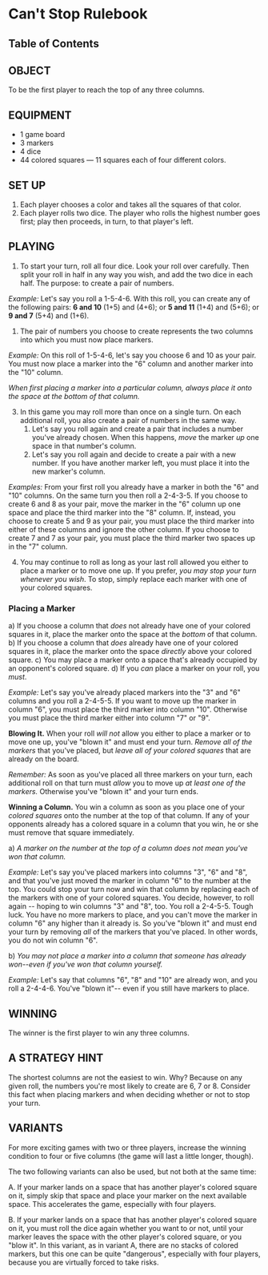 # Can't Stop Rulebook

## Table of Contents

## OBJECT

To be the first player to reach the top of any three columns.

## EQUIPMENT

* 1 game board
* 3 markers
* 4 dice
* 44 colored squares — 11 squares each of four different colors.

## SET UP

1. Each player chooses a color and takes all the squares of that color.
2. Each player rolls two dice. The player who rolls the highest number goes first; play then proceeds, in turn, to that player's left.

## PLAYING

1. To start your turn, roll all four dice. Look your roll over carefully. Then split your roll in half in any way you wish, and add the two dice in each half. The purpose: to create a pair of numbers.

*Example:* Let's say you roll a 1-5-4-6. With this roll, you can create any of the following pairs: **6 and 10** (1+5) and (4+6); or **5 and 11** (1+4) and (5+6); or **9 and 7** (5+4) and (1+6).

1. The pair of numbers you choose to create represents the two columns into which you must now place markers.

*Example:* On this roll of 1-5-4-6, let's say you choose 6 and 10 as your pair. You must now place a marker into the "6" column and another marker into the "10" column.

*When first placing a marker into a particular column, always place it onto the space at the bottom of that column.*

3. In this game you may roll more than once on a single turn. On each additional roll, you also create a pair of numbers in the same way.
   1. Let's say you roll again and create a pair that includes a number you've already chosen. When this happens, *move* the marker *up* one space in that number's column.
   2. Let's say you roll again and decide to create a pair with a new number. If you have another marker left, you must place it into the new marker's column.

*Examples:* From your first roll you already have a marker in both the "6" and "10" columns. On the same turn you then roll a 2-4-3-5. If you choose to create 6 and 8 as your pair, move the marker in the "6" column up one space and place the third marker into the "8" column. If, instead, you choose to create 5 and 9 as your pair, you must place the third marker into either of these columns and ignore the other column. If you choose to create 7 and 7 as your pair, you must place the third marker two spaces up in the "7" column.

4. You may continue to roll as long as your last roll allowed you either to place a marker or to move one up. If you prefer, *you may stop your turn whenever you wish*. To stop, simply replace each marker with one of your colored squares.

### Placing a Marker

a) If you choose a column that *does* not already have one of your colored squares in it, place the marker onto the space at the *bottom* of that column.
b) If you choose a column that *does* already have one of your colored squares in it, place the marker onto the space *directly* above your colored square.
c) You may place a marker onto a space that's already occupied by an opponent's colored square.
d) If you *can* place a marker on your roll, you *must*.

*Example:* Let's say you've already placed markers into the "3" and "6" columns and you roll a 2-4-5-5. If you want to move up the marker in column "6", you must place the third marker into column "10". Otherwise you must place the third marker either into column "7" or "9".

**Blowing It.** When your roll *will not* allow you either to place a marker or to move one up, you've "blown it" and must end your turn. *Remove all of the markers* that you've placed, but *leave all of your colored squares* that are already on the board.

*Remember:* As soon as you've placed all three markers on your turn, each additional roll on that turn must *allow* you to move up *at least one of the markers.* Otherwise you've "blown it" and your turn ends.

**Winning a Column.** You win a column as soon as you place one of your *colored squares* onto the number at the top of that column. If any of your opponents already has a colored square in a column that you win, he or she must remove that square immediately.

a) *A marker on the number at the top of a column does not mean you've won that column.*

*Example:* Let's say you've placed markers into columns "3", "6" and "8", and that you've just moved the marker in column "6" to the number at the top. You could stop your turn now and win that column by replacing each of the markers with one of your colored squares. You decide, however, to roll again -- hoping to win columns "3" and "8", too. You roll a 2-4-5-5. Tough luck. You have no more markers to place, and you can't move the marker in column "6" any higher than it already is. So you've "blown it" and must end your turn by removing *all* of the markers that you've placed. In other words, you do not win column "6".

b) *You may not place a marker into a column that someone has already won--even if you've won that column yourself.*

*Example:* Let's say that columns "6", "8" and "10" are already won, and you roll a 2-4-4-6. You've "blown it"-- even if you still have markers to place.

## WINNING

The winner is the first player to win any three columns.

## A STRATEGY HINT

The shortest columns are not the easiest to win. Why? Because on any given roll, the numbers you're most likely to create are 6, 7 or 8. Consider this fact when placing markers and when deciding whether or not to stop your turn.

## VARIANTS

For more exciting games with two or three players, increase the winning condition to four or five columns (the game will last a little longer, though).

The two following variants can also be used, but not both at the same time:

A. If your marker lands on a space that has another player's colored square on it, simply skip that space and place your marker on the next available space. This accelerates the game, especially with four players.

B. If your marker lands on a space that has another player's colored square on it, you must roll the dice again whether you want to or not, until your marker leaves the space with the other player's colored square, or you "blow it". In this variant, as in variant A, there are no stacks of colored markers, but this one can be quite "dangerous", especially with four players, because you are virtually forced to take risks.

